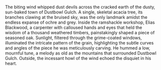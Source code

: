 The biting wind whipped dust devils across the cracked earth of the dusty, sun-baked town of Dustbowl Gulch.  A single, skeletal acacia tree, its branches clawing at the bruised sky, was the only landmark amidst the endless expanse of ochre and grey.  Inside the ramshackle workshop, Elias Blackwood, a carpenter with calloused hands and eyes that held the wisdom of a thousand weathered timbers, painstakingly shaped a piece of seasoned oak.  Sunlight, filtered through the grime-coated windows, illuminated the intricate pattern of the grain, highlighting the subtle curves and angles of the piece he was meticulously carving.  He hummed a low, mournful tune, a melody as old as the mountains that surrounded Dustbowl Gulch.  Outside, the incessant howl of the wind echoed the disquiet in his heart.
